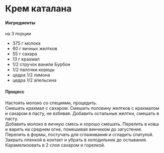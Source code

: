 # Крем каталана

#### Ингредиенты

на 3 порции

* 375 г молока
* 60 г яичных желтков
* 55 г сахара
* 13 г крахмал
* 1/2 стручок ванили Бурбон
* 1/2 палочки корицы
* цедра 1/2 лимона
* цедра 1/2 апельсина

#### Процесс

Настоять молоко со специями, процедить.  
Смешать крахмал с сахаром. Смешать половину желтков с крахмалом и сахаром в пасту, не взбивая. Добавить остальные желтки, смешать в пасту.  
Добавить молоко в яичную смесь и хорошо смешать. Перелить в ковш и варить на среднем огне, помешивая венчиком до загустения.  
Перелить в формы, постучать для сглаживания и сгладить спатулой. Закрыть пленкой в контакт и убрать в холодильник до остывания.  
Карамелизовать в 2 слоя сахаром и горелкой. 
